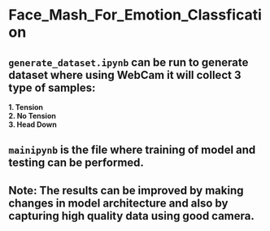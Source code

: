 # Face_Mash_For_Emotion_Classfication

## ``` generate_dataset.ipynb ``` can be run to generate dataset where using WebCam it will collect 3 type of samples:

**1. Tension**
<br>
**2. No Tension**
<br>
**3. Head Down**
<br>

## ``` mainipynb ``` is the file where training of model and testing can be performed.

## Note: The results can be improved by making changes in model architecture and also by capturing high quality data using good camera.
